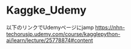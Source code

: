 # Kaggke_Udemy

以下のリンクでUdemyページにjamp
https://nhn-techorusjp.udemy.com/course/kagglepython-ai/learn/lecture/25778874#content



